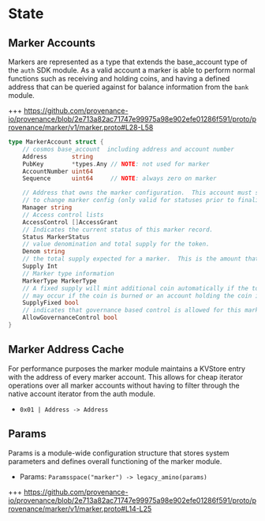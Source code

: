 # State

## Marker Accounts

Markers are represented as a type that extends the base_account type of the `auth` SDK module.  As a valid account a 
marker is able to perform normal functions such as receiving and holding coins, and having a defined address that can
be queried against for balance information from the `bank` module.

+++ https://github.com/provenance-io/provenance/blob/2e713a82ac71747e99975a98e902efe01286f591/proto/provenance/marker/v1/marker.proto#L28-L58
```go
type MarkerAccount struct {
	// cosmos base_account  including address and account number
    Address       string
    PubKey        *types.Any // NOTE: not used for marker
    AccountNumber uint64
    Sequence      uint64     // NOTE: always zero on marker

    // Address that owns the marker configuration.  This account must sign any requests
	// to change marker config (only valid for statuses prior to finalization)
	Manager string
	// Access control lists
	AccessControl []AccessGrant
	// Indicates the current status of this marker record.
	Status MarkerStatus
	// value denomination and total supply for the token.
	Denom string
	// the total supply expected for a marker.  This is the amount that is minted when a marker is created.
	Supply Int
	// Marker type information
	MarkerType MarkerType
	// A fixed supply will mint additional coin automatically if the total supply decreases below a set value.  This
	// may occur if the coin is burned or an account holding the coin is slashed. (default: true)
	SupplyFixed bool
	// indicates that governance based control is allowed for this marker
	AllowGovernanceControl bool
}
```

## Marker Address Cache

For performance purposes the marker module maintains a KVStore entry with the address of every marker account.  This
allows for cheap iterator operations over all marker accounts without having to filter through the native account
iterator from the auth module.

- `0x01 | Address -> Address`
## Params

Params is a module-wide configuration structure that stores system parameters
and defines overall functioning of the marker module.

- Params: `Paramsspace("marker") -> legacy_amino(params)`

+++ https://github.com/provenance-io/provenance/blob/2e713a82ac71747e99975a98e902efe01286f591/proto/provenance/marker/v1/marker.proto#L14-L25



